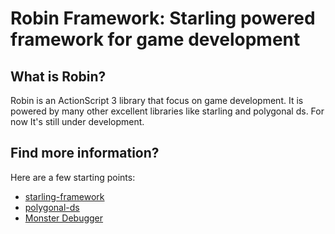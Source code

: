 Robin Framework: Starling powered framework for game development
================================================

What is Robin?
-----------------

Robin is an ActionScript 3 library that focus on game development. It is powered by many other excellent libraries like starling and polygonal ds. For now It's still under development.

Find more information?
------------------------------------------------

Here are a few starting points:

* [starling-framework](http://www.starling-framework.org)
* [polygonal-ds](http://lab.polygonal.de/)
* [Monster Debugger](http://demonsterdebugger.com/)
